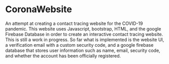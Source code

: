 # CoronaWebsite
An attempt at creating a contact tracing website for the COVID-19 pandemic.
This website uses Javascript, bootstrap, HTML, and the google Firebase Database
in order to create an interactive contact tracing website. This is still a work in progress.
So far what is implemented is the website UI, a verification email with a custom security code, and
a google firebase database that stores user information such as name, email, security code, 
and whether the account has been officially registered.
